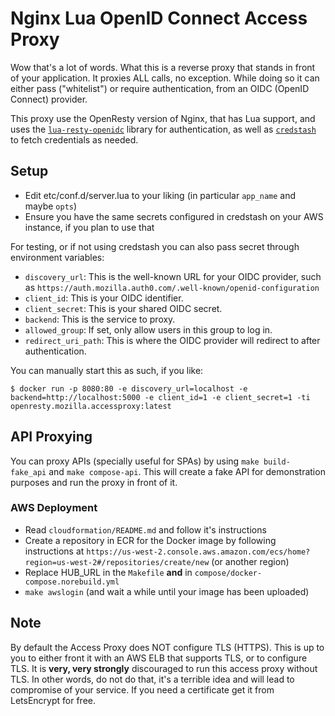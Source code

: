 # Nginx Lua OpenID Connect Access Proxy
Wow that's a lot of words. What this is a reverse proxy that stands in front of your application. It proxies ALL calls,
no exception.
While doing so it can either pass ("whitelist") or require authentication, from an OIDC (OpenID Connect) provider.

This proxy use the OpenResty version of Nginx, that has Lua support, and uses the [`lua-resty-openidc`](https://github.com/zmartzone/lua-resty-openidc) library for
authentication, as well as [`credstash`](https://github.com/fugue/credstash) to fetch credentials as needed.

## Setup
- Edit etc/conf.d/server.lua to your liking (in particular `app_name` and maybe `opts`)
- Ensure you have the same secrets configured in credstash on your AWS instance, if you plan to use that

For testing, or if not using credstash you can also pass secret through environment variables:

- `discovery_url`: This is the well-known URL for your OIDC provider, such as
  `https://auth.mozilla.auth0.com/.well-known/openid-configuration`
- `client_id`: This is your OIDC identifier.
- `client_secret`: This is your shared OIDC secret.
- `backend`: This is the service to proxy.
- `allowed_group`: If set, only allow users in this group to log in.
- `redirect_uri_path`: This is where the OIDC provider will redirect to after authentication.  

You can manually start this as such, if you like:

```
$ docker run -p 8080:80 -e discovery_url=localhost -e backend=http://localhost:5000 -e client_id=1 -e client_secret=1 -ti openresty.mozilla.accessproxy:latest
```

## API Proxying
You can proxy APIs (specially useful for SPAs) by using `make build-fake_api` and `make compose-api`.
This will create a fake API for demonstration purposes and run the proxy in front of it.

### AWS Deployment

- Read `cloudformation/README.md` and follow it's instructions
- Create a repository in ECR for the Docker image by following instructions at
  `https://us-west-2.console.aws.amazon.com/ecs/home?region=us-west-2#/repositories/create/new` (or another region)
- Replace HUB_URL in the `Makefile` **and** in `compose/docker-compose.norebuild.yml`
- `make awslogin` (and wait a while until your image has been uploaded)


## Note
By default the Access Proxy does NOT configure TLS (HTTPS). This is up to you to either front it with an AWS ELB that
supports TLS, or to configure TLS. It is **very, very strongly** discouraged to run this access proxy without TLS. In
other words, do not do that, it's a terrible idea and will lead to compromise of your service.
If you need a certificate get it from LetsEncrypt for free.
